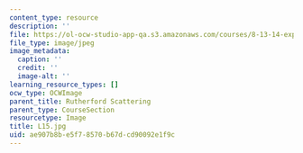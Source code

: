 ```yaml
---
content_type: resource
description: ''
file: https://ol-ocw-studio-app-qa.s3.amazonaws.com/courses/8-13-14-experimental-physics-i-ii-junior-lab-fall-2016-spring-2017/ae907b8be5f78570b67dcd90092e1f9c_L15.jpg
file_type: image/jpeg
image_metadata:
  caption: ''
  credit: ''
  image-alt: ''
learning_resource_types: []
ocw_type: OCWImage
parent_title: Rutherford Scattering
parent_type: CourseSection
resourcetype: Image
title: L15.jpg
uid: ae907b8b-e5f7-8570-b67d-cd90092e1f9c
---
```


